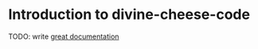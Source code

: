 # Introduction to divine-cheese-code

TODO: write [great documentation](http://jacobian.org/writing/what-to-write/)
